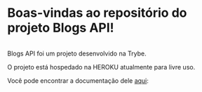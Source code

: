 # Boas-vindas ao repositório do projeto Blogs API!

<img href="https://i.ibb.co/RPMgjk0/Blogs-api.png">

Blogs API foi um projeto desenvolvido na Trybe.

O projeto está hospedado na HEROKU atualmente para livre uso.

Você pode encontrar a documentação dele <a href="https://documenter.getpostman.com/view/22231157/UzXKXeb1#f6e184aa-4c28-4953-a470-dcc4fee7aae8">aqui</a>: 

<br />
